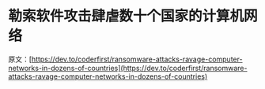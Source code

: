 # 勒索软件攻击肆虐数十个国家的计算机网络

原文：[https://dev.to/coderfirst/ransomware-attacks-ravage-computer-networks-in-dozens-of-countries](https://dev.to/coderfirst/ransomware-attacks-ravage-computer-networks-in-dozens-of-countries)